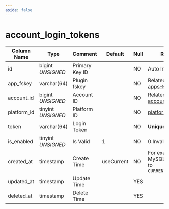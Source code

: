 ```yaml
---
aside: false
---
```


# account_login_tokens

| Column Name | Type | Comment | Default | Null | Remark |
| --- | --- | --- | --- | --- | --- |
| id | bigint *UNSIGNED* | Primary Key ID |  | NO | Auto Increment |
| app_fskey | varchar(64) | Plugin fskey |  | NO | Related field [apps->fskey](../apps/apps.md) |
| account_id | bigint *UNSIGNED* | Account ID |  | NO | Related field [accounts->id](accounts.md) |
| platform_id | tinyint *UNSIGNED* | Platform ID |  | NO | [platforms](../../configs/dictionary/platforms.md) |
| token | varchar(64) | Login Token |  | NO | **Unique** |
| is_enabled | tinyint *UNSIGNED* | Is Valid | 1 | NO | 0.Invalid / 1.Valid |
| created_at | timestamp | Create Time | useCurrent | NO | For example, MySQL defaults to `CURRENT_TIMESTAMP` |
| updated_at | timestamp | Update Time |  | YES |  |
| deleted_at | timestamp | Delete Time |  | YES |  |
